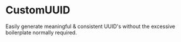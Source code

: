 # CustomUUID
Easily generate meaningful &amp; consistent UUID's without the excessive boilerplate normally required.
